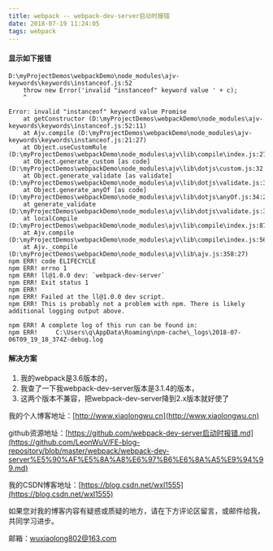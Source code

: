 ```yaml
---
title: webpack -- webpack-dev-server启动时报错
date: 2018-07-19 11:24:05
tags: webpack
---
```

#### 显示如下报错

```
D:\myProjectDemos\webpackDemo\node_modules\ajv-keywords\keywords\instanceof.js:52
    throw new Error('invalid "instanceof" keyword value ' + c);
    ^

Error: invalid "instanceof" keyword value Promise
    at getConstructor (D:\myProjectDemos\webpackDemo\node_modules\ajv-keywords\keywords\instanceof.js:52:11)
    at Ajv.compile (D:\myProjectDemos\webpackDemo\node_modules\ajv-keywords\keywords\instanceof.js:21:27)
    at Object.useCustomRule (D:\myProjectDemos\webpackDemo\node_modules\ajv\lib\compile\index.js:275:26)
    at Object.generate_custom [as code] (D:\myProjectDemos\webpackDemo\node_modules\ajv\lib\dotjs\custom.js:32:24)
    at Object.generate_validate [as validate] (D:\myProjectDemos\webpackDemo\node_modules\ajv\lib\dotjs\validate.js:347:35)
    at Object.generate_anyOf [as code] (D:\myProjectDemos\webpackDemo\node_modules\ajv\lib\dotjs\anyOf.js:34:27)
    at generate_validate (D:\myProjectDemos\webpackDemo\node_modules\ajv\lib\dotjs\validate.js:347:35)
    at localCompile (D:\myProjectDemos\webpackDemo\node_modules\ajv\lib\compile\index.js:87:22)
    at Ajv.compile (D:\myProjectDemos\webpackDemo\node_modules\ajv\lib\compile\index.js:56:13)
    at Ajv._compile (D:\myProjectDemos\webpackDemo\node_modules\ajv\lib\ajv.js:358:27)
npm ERR! code ELIFECYCLE
npm ERR! errno 1
npm ERR! ll@1.0.0 dev: `webpack-dev-server`
npm ERR! Exit status 1
npm ERR!
npm ERR! Failed at the ll@1.0.0 dev script.
npm ERR! This is probably not a problem with npm. There is likely additional logging output above.

npm ERR! A complete log of this run can be found in:
npm ERR!     C:\Users\q\AppData\Roaming\npm-cache\_logs\2018-07-06T09_19_18_374Z-debug.log

```
#### 解决方案

1. 我的webpack是3.6版本的，
2. 我查了一下我webpack-dev-server版本是3.1.4的版本，
3. 这两个版本不兼容，把webpack-dev-server降到2.x版本就好使了



我的个人博客地址：[http://www.xiaolongwu.cn](http://www.xiaolongwu.cn)

github资源地址：[https://github.com/webpack-dev-server启动时报错.md](https://github.com/LeonWuV/FE-blog-repository/blob/master/webpack/webpack-dev-server%E5%90%AF%E5%8A%A8%E6%97%B6%E6%8A%A5%E9%94%99.md)

我的CSDN博客地址：[https://blog.csdn.net/wxl1555](https://blog.csdn.net/wxl1555)

如果您对我的博客内容有疑惑或质疑的地方，请在下方评论区留言，或邮件给我，共同学习进步。

邮箱：wuxiaolong802@163.com